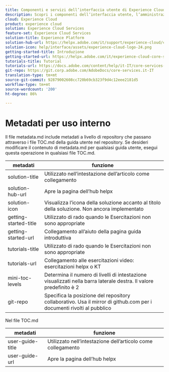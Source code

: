 ```yaml
---
title: Componenti e servizi dell’interfaccia utente di Experience Cloud
description: Scopri i componenti dell’interfaccia utente, l’amministrazione di utenti e prodotti in Adobe Admin Console, Libreria tipi di pubblico, Attributi del cliente, Risorse di Experience Cloud e altro ancora.
cloud: Experience Cloud
product: experience cloud
solution: Experience Cloud Services
feature-set: Experience Cloud Services
solution-title: Experience Platform
solution-hub-url: https://helpx.adobe.com/it/support/experience-cloud/core-services.html
solution-icon: help/interface/assets/experience-cloud-logo-24.png
getting-started-title: Introduzione
getting-started-url: https://helpx.adobe.com/it/experience-cloud-core-services/get-started.html
tutorials-title: Tutorial
tutorials-url: https://docs.adobe.com/content/help/it-IT/core-services-learn/tutorials/overview.html
git-repo: https://git.corp.adobe.com/AdobeDocs/core-services.it-IT
translation-type: tm+mt
source-git-commit: 92879002608cc720b69cb323f9d4c12eee2181d5
workflow-type: tm+mt
source-wordcount: '200'
ht-degree: 86%

---
```



# Metadati per uso interno

Il file metadata.md include metadati a livello di repository che passano attraverso i file TOC.md della guida utente nel repository. Se desideri modificare il contenuto di metadata.md per qualsiasi guida utente, esegui questa operazione in qualsiasi file TOC.md.

| metadati | funzione |
|--- |--- |
| solution-title | Utilizzato nell’intestazione dell’articolo come collegamento |
| solution-hub-url | Apre la pagina dell’hub helpx |
| solution-icon | Visualizza l’icona della soluzione accanto al titolo della soluzione. Non ancora implementato |
| getting-started-title | Utilizzato di rado quando le Esercitazioni non sono appropriate |
| getting-started-url | Collegamento all’aiuto della pagina guida introduttiva |
| tutorials-title | Utilizzato di rado quando le Esercitazioni non sono appropriate |
| tutorials-url | Collegamento alle esercitazioni video: esercitazioni helpx o KT |
| mini-toc-levels | Determina il numero di livelli di intestazione visualizzati nella barra laterale destra. Il valore predefinito è 2 |
| git-repo | Specifica la posizione del repository collaborativo. Usa il mirror di github.com per i documenti rivolti al pubblico |

Nel file TOC.md

| metadati | funzione |
|--- |--- |
| user-guide-title | Utilizzato nell’intestazione dell’articolo come collegamento |
| user-guide-url | Apre la pagina dell’hub helpx |
